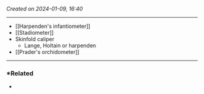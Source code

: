 *Created on 2024-01-09, 16:40* 

---
- [[Harpenden's infantiometer]] 
- [[Stadiometer]] 
- Skinfold caliper
	- Lange, Holtain or harpenden
- [[Prader's orchidometer]] 

---
### *Related
- 